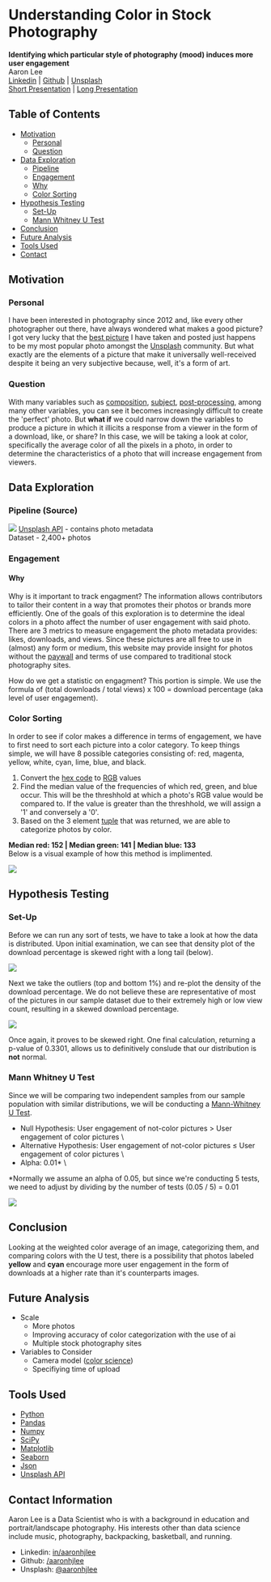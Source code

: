 # Understanding Color in Stock Photography
**Identifying which particular style of photography (mood) induces more user engagement**
<br>Aaron Lee
<br>
[Linkedin](http://www.linkedin.com/in/aaronhjlee) | [Github](https://github.com/aaronhjlee) | [Unsplash](https://unsplash.com/@aaronhjlee) \
[Short Presentation](https://docs.google.com/presentation/d/1DdgE7bC93VKDTPsZa_T6cJoODqEK9ZSs_zzk3lMAELs/edit?usp=sharing) | 
[Long Presentation](https://docs.google.com/presentation/d/1C_A-BuNdKYGHDKSGqTRlnyGbjoOI2_pG32Rbb9TznKE/edit?usp=sharing)


## Table of Contents

* [Motivation](#motivation)
  * [Personal](#personal)
  * [Question](#question)
* [Data Exploration](#data-exploration)
  * [Pipeline](#pipeline-source)
  * [Engagement](#engagement)
   * [Why](#why)
  * [Color Sorting](#color-sorting)
* [Hypothesis Testing](#hypothesis-testing)
  * [Set-Up](#set-up)
  * [Mann Whitney U Test](#mann-whitney-u-test)
* [Conclusion](#conclusion)
* [Future Analysis](#future-analysis)
* [Tools Used](#tools-used)
* [Contact](#contact-information)

## Motivation

### Personal

I have been interested in photography since 2012 and, like every other photographer out there, have always wondered what makes a good picture? I got very lucky that the [best picture](https://unsplash.com/photos/WrPmNpKQUUY) I have taken and posted just happens to be my most popular photo amongst the [Unsplash](https://unsplash.com) community. But what exactly are the elements of a picture that make it universally well-received despite it being an very subjective because, well, it's a form of art. 

### Question

With many variables such as [composition](https://en.wikipedia.org/wiki/Composition_(visual_arts)), [subject](https://www.creativelive.com/photography-guides/photography-subjects), [post-processing](https://improvephotography.com/31639/post-processing-photography/), among many other variables, you can see it becomes increasingly difficult to create the 'perfect' photo. But **what if** we could narrow down the variables to produce a picture in which it illicits a response from a viewer in the form of a download, like, or share?
In this case, we will be taking a look at color, specifically the average color of all the pixels in a photo, in order to determine the characteristics of a photo that will increase engagement from viewers.

## Data Exploration

### Pipeline (Source)

![](images/PipelineUpdated.jpg)
[Unsplash API](https://unsplash.com/developers) - contains photo metadata \
Dataset - 2,400+ photos

### Engagement

#### Why

Why is it important to track engagment?
The information allows contributors to tailor their content in a way that promotes their photos or brands more efficiently. One of the goals of this exploration is to determine the ideal colors in a photo affect the number of user engagement with said photo. There are 3 metrics to measure engagement the photo metadata provides: likes, downloads, and views. Since these pictures are all free to use in (almost) any form or medium, this website may provide insight for photos without the [paywall](https://en.wikipedia.org/wiki/Paywall) and terms of use compared to traditional stock photography sites. 

How do we get a statistic on engagment?
This portion is simple. We use the formula of (total downloads / total views) x 100 = download percentage (aka level of user engagement).

### Color Sorting

In order to see if color makes a difference in terms of engagement, we have to first need to sort each picture into a color category. To keep things simple, we will have 8 possible categories consisting of: red, magenta, yellow, white, cyan, lime, blue, and black.
1. Convert the [hex code](https://en.wikipedia.org/wiki/Web_colors) to [RGB](https://techterms.com/definition/rgb) values
2. Find the median value of the frequencies of which red, green, and blue occur. This will be the threshhold at which a photo's RGB value would be compared to. If the value is greater than the threshhold, we will assign a '1' and conversely a '0'. 
3. Based on the 3 element [tuple](https://en.wikipedia.org/wiki/Tuple) that was returned, we are able to categorize photos by color.

**Median red: 152 | Median green: 141 | Median blue: 133** \
Below is a visual example of how this method is implimented. 

![](images/ColorSortingUpdated.jpg)

## Hypothesis Testing

### Set-Up

Before we can run any sort of tests, we have to take a look at how the data is distributed. Upon initial examination, we can see that density plot of the download percentage is skewed right with a long tail (below).

![](plots/dldensityuntrim.png)

Next we take the outliers (top and bottom 1%) and re-plot the density of the download percentage. We do not believe these are representative of most of the pictures in our sample dataset due to their extremely high or low view count, resulting in a skewed download percentage. 

![](plots/dldensity.png)

Once again, it proves to be skewed right. One final calculation, returning a p-value of 0.3301, allows us to definitively conslude that our distribution is **not** normal. 

### Mann Whitney U Test

Since we will be comparing two independent samples from our sample population with similar distributions, we will be conducting a [Mann-Whitney U Test](https://en.wikipedia.org/wiki/Mann%E2%80%93Whitney_U_test). 

 * Null Hypothesis: User engagement of not-color pictures > User engagement of color pictures \
 * Alternative Hypothesis: User engagement of not-color pictures ≤ User engagement of color pictures \
 * Alpha: 0.01* \
 
 *Normally we assume an alpha of 0.05, but since we're conducting 5 tests, we need to adjust by dividing by the number of tests (0.05 / 5) = 0.01

![](images/ColorDensity.jpg)

## Conclusion

Looking at the weighted color average of an image, categorizing them, and comparing colors with the U test, there is a possibility that photos labeled **yellow** and **cyan** encourage more user engagement in the form of downloads at a higher rate than it's counterparts images. 

## Future Analysis

* Scale
  * More photos
  * Improving accuracy of color categorization with the use of ai
  * Multiple stock photography sites
* Variables to Consider
  * Camera model ([color science](https://nofilmschool.com/Canon-Color-Science))
  * Specifiying time of upload

## Tools Used

* [Python](https://www.python.org/)
* [Pandas](https://pandas.pydata.org/)
* [Numpy](http://www.numpy.org/)
* [SciPy](https://www.scipy.org/)
* [Matplotlib](https://matplotlib.org/)
* [Seaborn](https://seaborn.pydata.org/)
* [Json](https://www.json.org/)
* [Unsplash API](https://unsplash.com/developers)

## Contact Information
Aaron Lee is a Data Scientist who is with a background in education and portrait/landscape photography. His interests other than data science include music, photography, backpacking, basketball, and running. 

* Linkedin: [in/aaronhjlee](https://www.linkedin.com/in/aaronhjlee/)
* Github: [/aaronhjlee](https://github.com/Aaronhjlee)
* Unsplash: [@aaronhjlee](https://unsplash.com/@aaronhjlee)
